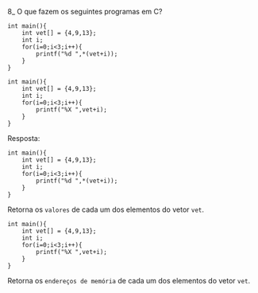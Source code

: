 8_ O que fazem os seguintes programas em C?
```
int main(){
    int vet[] = {4,9,13};
    int i;
    for(i=0;i<3;i++){
        printf("%d ",*(vet+i));
    }
}

int main(){
    int vet[] = {4,9,13}; 
    int i; 
    for(i=0;i<3;i++){
        printf("%X ",vet+i);
    }
}
```

Resposta:

```
int main(){
    int vet[] = {4,9,13};
    int i;
    for(i=0;i<3;i++){
        printf("%d ",*(vet+i));
    }
}
```

Retorna os `valores` de cada um dos elementos do vetor `vet`.

```
int main(){
    int vet[] = {4,9,13}; 
    int i; 
    for(i=0;i<3;i++){
        printf("%X ",vet+i);
    }
}
```
Retorna os `endereços de memória` de cada um dos elementos do vetor `vet`.
